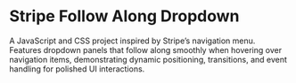 # Stripe Follow Along Dropdown

A JavaScript and CSS project inspired by Stripe’s navigation menu.  
Features dropdown panels that follow along smoothly when hovering over navigation items, demonstrating dynamic positioning, transitions, and event handling for polished UI interactions.
